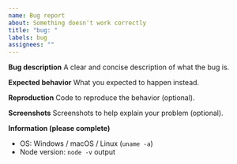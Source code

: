 ```yaml
---
name: Bug report
about: Something doesn't work correctly
title: "bug: "
labels: bug
assignees: ""
---
```


**Bug description** A clear and concise description of what the bug is.

**Expected behavior** What you expected to happen instead.

**Reproduction** Code to reproduce the behavior (optional).

**Screenshots** Screenshots to help explain your problem (optional).

**Information (please complete)**

- OS: Windows / macOS / Linux (`uname -a`)
- Node version: `node -v` output

